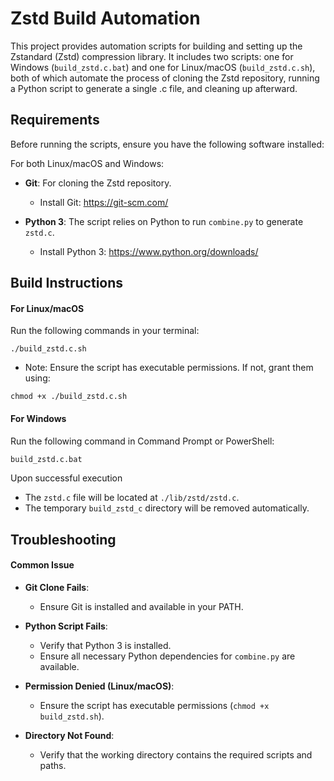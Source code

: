 
# Zstd Build Automation

This project provides automation scripts for building and setting up the Zstandard (Zstd) compression library. It includes two scripts: one for Windows (`build_zstd.c.bat`) and one for Linux/macOS (`build_zstd.c.sh`), both of which automate the process of cloning the Zstd repository, running a Python script to generate a single .c file, and cleaning up afterward.

## Requirements

Before running the scripts, ensure you have the following software installed:

For both Linux/macOS and Windows:

- **Git**: For cloning the Zstd repository.
    - Install Git: https://git-scm.com/

- **Python 3**: The script relies on Python to run `combine.py` to generate `zstd.c`.
    - Install Python 3: https://www.python.org/downloads/

## Build Instructions

#### For Linux/macOS
Run the following commands in your terminal:
```shell
./build_zstd.c.sh
```

- Note: Ensure the script has executable permissions. If not, grant them using:

```shell
chmod +x ./build_zstd.c.sh
```

#### For Windows
Run the following command in Command Prompt or PowerShell:
```bash
build_zstd.c.bat
```

Upon successful execution
- The `zstd.c` file will be located at `./lib/zstd/zstd.c`.
- The temporary `build_zstd_c` directory will be removed automatically.

## Troubleshooting

#### Common Issue

- **Git Clone Fails**:
    - Ensure Git is installed and available in your PATH.

- **Python Script Fails**:
    - Verify that Python 3 is installed.
    - Ensure all necessary Python dependencies for `combine.py` are available.

- **Permission Denied (Linux/macOS)**:
    - Ensure the script has executable permissions (`chmod +x build_zstd.sh`).

- **Directory Not Found**:
    - Verify that the working directory contains the required scripts and paths.